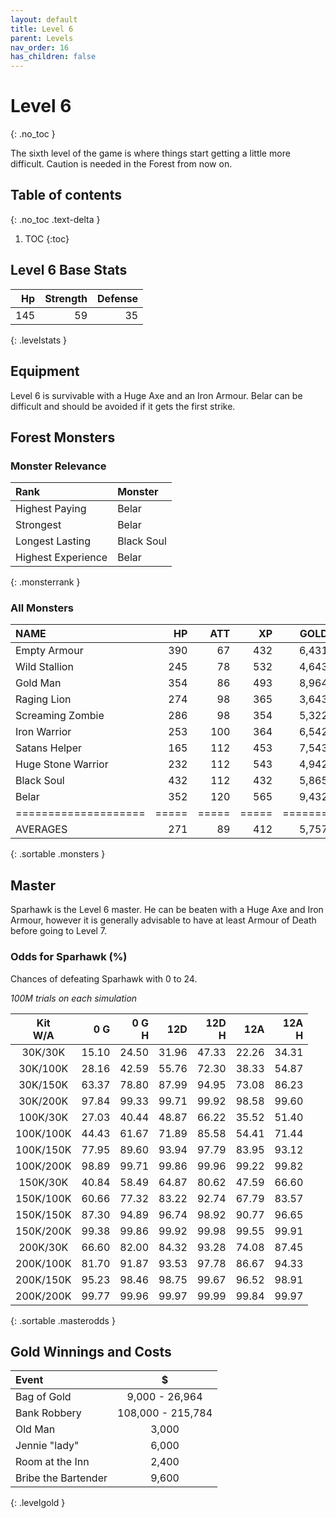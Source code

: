 ```yaml
---
layout: default
title: Level 6
parent: Levels
nav_order: 16
has_children: false
---
```

# Level 6
{: .no_toc }

The sixth level of the game is where things start getting a little more difficult. Caution is needed in the Forest from now on.

## Table of contents
{: .no_toc .text-delta }

1. TOC
{:toc}

## Level 6 Base Stats

|  Hp | Strength | Defense |
|----:|---------:|--------:|
| 145 |       59 |      35 |
{: .levelstats }
  
## Equipment

Level 6 is survivable with a Huge Axe and an Iron Armour. Belar can be difficult and should be avoided if it gets the first strike.

## Forest Monsters

### Monster Relevance

| Rank               | Monster    |
|:-------------------|:-----------|
| Highest Paying     | Belar      |
| Strongest          | Belar      |
| Longest Lasting    | Black Soul |
| Highest Experience | Belar      |
{: .monsterrank }
  
### All Monsters

| NAME               |  HP | ATT |  XP |  GOLD | RARE | WEAPON                     | 
|:-------------------|----:|----:|----:|------:|:-----|:---------------------------|
| Empty Armour       | 390 |  67 | 432 | 6,431 | No   | Cutting Wind               | 
| Wild Stallion      | 245 |  78 | 532 | 4,643 | No   | Hoofs                      | 
| Gold Man           | 354 |  86 | 493 | 8,964 | Yes  | Rock Arm                   | 
| Raging Lion        | 274 |  98 | 365 | 3,643 | No   | Teeth And Claws            | 
| Screaming Zombie   | 286 |  98 | 354 | 5,322 | No   | Gaping Mouth Full Of Teeth | 
| Iron Warrior       | 253 | 100 | 364 | 6,542 | No   | 3 Iron                     | 
| Satans Helper      | 165 | 112 | 453 | 7,543 | No   | Pack Of Lies               | 
| Huge Stone Warrior | 232 | 112 | 543 | 4,942 | No   | Rock Fist                  | 
| Black Soul         | 432 | 112 | 432 | 5,865 | No   | Black Candle               | 
| Belar              | 352 | 120 | 565 | 9,432 | No   | Fists Of Rage              | 
|====================|=====|=====|=====|=======|======|============================|
| AVERAGES           | 271 |  89 | 412 | 5,757 |      |                            | 
{: .sortable .monsters }
  
## Master

Sparhawk is the Level 6 master. He can be beaten with a Huge Axe and Iron Armour, however it is generally advisable to have at least Armour of Death before going to Level 7.

### Odds for Sparhawk (%)

Chances of defeating Sparhawk with 0 to 24.  
  
*100M trials on each simulation*

| Kit<br>W/A |   0 G | 0 G<br>H | 12D<br> | 12D<br>H | 12A<br> | 12A<br>H |
|:----------:|------:|---------:|--------:|---------:|--------:|---------:|
| 30K/30K    | 15.10 |    24.50 |   31.96 |    47.33 |   22.26 |    34.31 |
| 30K/100K   | 28.16 |    42.59 |   55.76 |    72.30 |   38.33 |    54.87 |
| 30K/150K   | 63.37 |    78.80 |   87.99 |    94.95 |   73.08 |    86.23 |
| 30K/200K   | 97.84 |    99.33 |   99.71 |    99.92 |   98.58 |    99.60 |
| 100K/30K   | 27.03 |    40.44 |   48.87 |    66.22 |   35.52 |    51.40 |
| 100K/100K  | 44.43 |    61.67 |   71.89 |    85.58 |   54.41 |    71.44 |
| 100K/150K  | 77.95 |    89.60 |   93.94 |    97.79 |   83.95 |    93.12 |
| 100K/200K  | 98.89 |    99.71 |   99.86 |    99.96 |   99.22 |    99.82 |
| 150K/30K   | 40.84 |    58.49 |   64.87 |    80.62 |   47.59 |    66.60 |
| 150K/100K  | 60.66 |    77.32 |   83.22 |    92.74 |   67.79 |    83.57 |
| 150K/150K  | 87.30 |    94.89 |   96.74 |    98.92 |   90.77 |    96.65 |
| 150K/200K  | 99.38 |    99.86 |   99.92 |    99.98 |   99.55 |    99.91 |
| 200K/30K   | 66.60 |    82.00 |   84.32 |    93.28 |   74.08 |    87.45 |
| 200K/100K  | 81.70 |    91.87 |   93.53 |    97.78 |   86.67 |    94.33 |
| 200K/150K  | 95.23 |    98.46 |   98.75 |    99.67 |   96.52 |    98.91 |
| 200K/200K  | 99.77 |    99.96 |   99.97 |    99.99 |   99.84 |    99.97 |
{: .sortable .masterodds }
  
## Gold Winnings and Costs

| Event               | $                 |
|:--------------------|:-----------------:|
| Bag of Gold         | 9,000 - 26,964    |
| Bank Robbery        | 108,000 - 215,784 |
| Old Man             | 3,000             |
| Jennie "lady"       | 6,000             |
| Room at the Inn     | 2,400             |
| Bribe the Bartender | 9,600             |
{: .levelgold }
  

